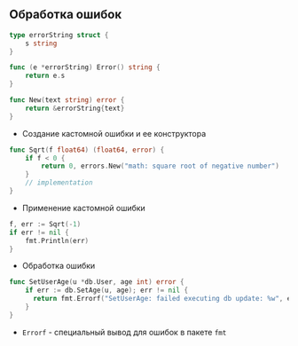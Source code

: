## Обработка ошибок

``` go
type errorString struct {
    s string
}

func (e *errorString) Error() string {
    return e.s
}

func New(text string) error {
    return &errorString{text}
}
```
- Создание кастомной ошибки и ее конструктора
``` go
func Sqrt(f float64) (float64, error) {
    if f < 0 {
        return 0, errors.New("math: square root of negative number")
    }
    // implementation
}
```
- Применение кастомной ошибки

``` go
f, err := Sqrt(-1)
if err != nil {
    fmt.Println(err)
}
```
- Обработка ошибки

``` go
func SetUserAge(u *db.User, age int) error {
    if err := db.SetAge(u, age); err != nil {
      return fmt.Errorf("SetUserAge: failed executing db update: %w", err)
    }
}
```
- `Errorf` - специальный вывод для ошибок в пакете `fmt`

